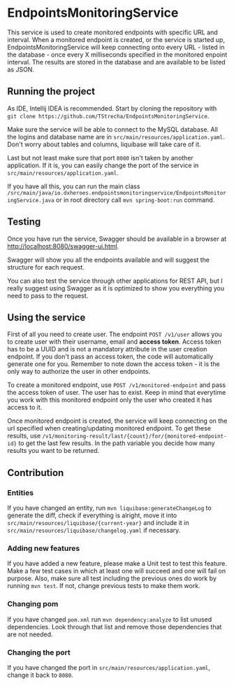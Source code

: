 # EndpointsMonitoringService
This service is used to create monitored endpoints with specific URL and interval. When a monitored endpoint is created, or the service is started up, EndpointsMonitoringService will keep connecting onto every URL - listed in the database - once every X milliseconds specified in the monitored enpoint interval. The results are stored in the database and are available to be listed as JSON.

## Running the project
As IDE, Intellij IDEA is recommended. Start by cloning the repository with `git clone https://github.com/TStrecha/EndpointsMonitoringService`.

Make sure the service will be able to connect to the MySQL database. All the logins and database name are in `src/main/resources/application.yaml`. Don't worry about tables and columns, liquibase will take care of it.

Last but not least make sure that port `8080` isn't taken by another application. If it is, you can easily change the port of the service in `src/main/resources/application.yaml`.

If you have all this, you can run the main class `/src/main/java/io.dxheroes.endpointsmonitoringservice/EndpointsMonitoringService.java` or in root directory call `mvn spring-boot:run` command.

## Testing
Once you have run the service, Swagger should be available in a browser at [http://localhost:8080/swagger-ui.html](http://localhost:8080/swagger-ui.html).

Swagger will show you all the endpoints available and will suggest the structure for each request. 

You can also test the service through other applications for REST API, but I really suggest using Swagger as it is optimized to show you everything you need to pass to the request.

## Using the service
First of all you need to create user. The endpoint `POST /v1/user` allows you to create user with their username, email and **access token**. Access token has to be a UUID and is not a mandatory attribute in the user creation endpoint. If you don't pass an access token, the code will automatically generate one for you. Remember to note down the access token - it is the only way to authorize the user in other endpoints. 

To create a monitored endpoint, use `POST /v1/monitored-endpoint` and pass the access token of user. The user has to exist. Keep in mind that everytime you work with this monitored endpoint only the user who created it has access to it.

Once monitored endpoint is created, the service will keep connecting on the url specified when creating/updating monitored endpoint. To get these results, use `/v1/monitoring-result/last/{count}/for/{monitored-endpoint-id}` to get the last few results. In the path variable you decide how many results you want to be returned.

## Contribution
### Entities
If you have changed an entity, run `mvn liquibase:generateChangeLog` to generate the diff, check if everything is alright, move it into `src/main/resources/liquibase/{current-year}` and include it in `src/main/resources/liquibase/changelog.yaml` if necessary.

### Adding new features
If you have added a new feature, please make a Unit test to test this feature. Make a few test cases in which at least one will succeed and one will fail on purpose. Also, make sure all test including the previous ones do work by running `mvn test`. If not, change previous tests to make them work.

### Changing pom
If you have changed `pom.xml` run `mvn dependency:analyze` to list unused dependencies. Look through that list and remove those dependencies that are not needed.

### Changing the port
If you have changed the port in `src/main/resources/application.yaml`, change it back to `8080`.
